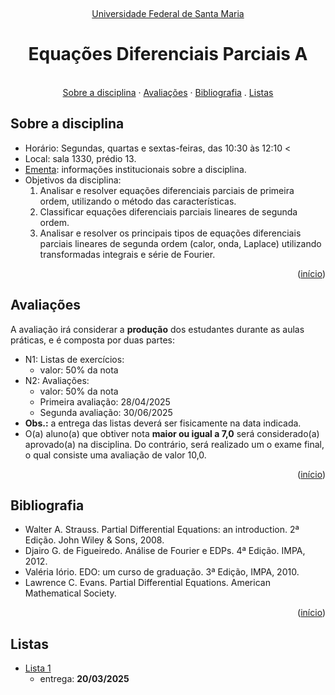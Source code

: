 <br /><a name="readme-top"></a>
<div align="center">
  <p align="center"><a href="http://www.ufsm.br/">Universidade Federal de Santa Maria</a></p>
  <h1 align="center">Equações Diferenciais Parciais A</h1>
  <p align="center">
    <br />
    <a href="#sobre-a-disciplina">Sobre a disciplina</a>
    ·
    <a href="#avaliações">Avaliações</a>
    ·
    <a href="#bibliografia">Bibliografia</a>
    .
    <a href="#listas">Listas</a>
  </p>
</div>


## Sobre a disciplina
 - Horário: Segundas, quartas e sextas-feiras, das 10:30 às 12:10 <
 - Local: sala 1330, prédio 13.
 - [Ementa](https://www.ufsm.br/ementario/disciplinas/MTM1133): informações institucionais sobre a disciplina.
 - Objetivos da disciplina:
   1. Analisar e resolver equações diferenciais parciais de primeira ordem, utilizando o método das características. 
   2. Classificar equações diferenciais parciais lineares de segunda ordem. 
   3. Analisar e resolver os principais tipos de equações diferenciais parciais lineares de segunda ordem (calor, onda, Laplace) utilizando transformadas integrais e série de Fourier.

<p align="right">(<a href="#readme-top">início</a>)</p>

## Avaliações

A avaliação irá considerar a **produção** dos estudantes durante as aulas práticas, e é composta por duas partes:

- N1: Listas de exercícios:
    - valor: 50% da nota
- N2: Avaliações:
    - valor: 50% da nota
    - Primeira avaliação: 28/04/2025
    - Segunda avaliação: 30/06/2025
- **Obs.:** a entrega das listas deverá ser fisicamente na data indicada.
- O(a) aluno(a) que obtiver nota **maior ou igual a 7,0** será considerado(a) aprovado(a) na disciplina. Do contrário, será realizado um o exame final, o qual consiste uma avaliação de valor 10,0.

<p align="right">(<a href="#readme-top">início</a>)</p>


## Bibliografia

- Walter A. Strauss. Partial Differential Equations: an introduction. 2ª Edição. John Wiley & Sons, 2008.
- Djairo G. de Figueiredo. Análise de Fourier e EDPs. 4ª Edição. IMPA, 2012.
- Valéria Iório. EDO: um curso de graduação. 3ª Edição, IMPA, 2010.
- Lawrence C. Evans. Partial Differential Equations. American Mathematical Society.
 
<p align="right">(<a href="#readme-top">início</a>)</p>

## Listas

- [Lista 1](lista_edp_I.pdf)
    - entrega: **20/03/2025**